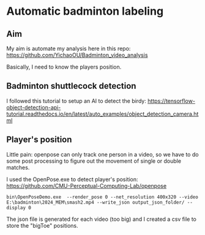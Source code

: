 # Automatic badminton labeling

## Aim

My aim is automate my analysis here in this repo: https://github.com/YichaoOU/Badminton_video_analysis

Basically, I need to know the players position.

## Badminton shuttlecock detection

I followed this tutorial to setup an AI to detect the birdy: https://tensorflow-object-detection-api-tutorial.readthedocs.io/en/latest/auto_examples/object_detection_camera.html

## Player's position

Little pain: openpose can only track one person in a video, so we have to do some post processing to figure out the movement of single or double matches.

I used the OpenPose.exe to detect player's position: https://github.com/CMU-Perceptual-Computing-Lab/openpose

`bin\OpenPoseDemo.exe  --render_pose 0 --net_resolution 400x320 --video  E:\badminton\2024_MEM\smash2.mp4 --write_json output_json_folder/ --display 0`

The json file is generated for each video (too big) and I created a csv file to store the "bigToe" positions.





